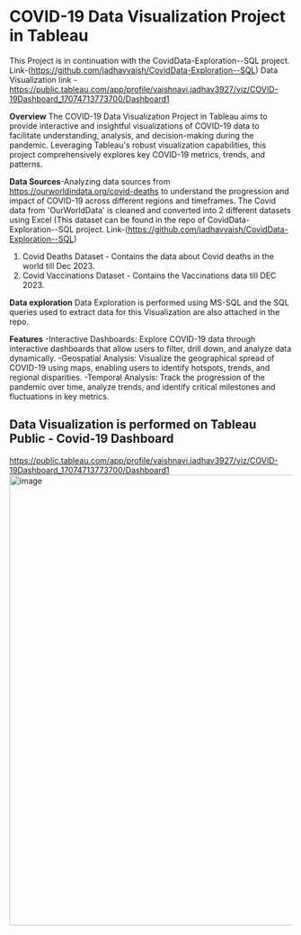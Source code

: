 # COVID-19 Data Visualization Project in Tableau
This Project is in continuation with the CovidData-Exploration--SQL project. Link-(https://github.com/jadhavvaish/CovidData-Exploration--SQL)
Data Visualization link -https://public.tableau.com/app/profile/vaishnavi.jadhav3927/viz/COVID-19Dashboard_17074713773700/Dashboard1

**Overview**
The COVID-19 Data Visualization Project in Tableau aims to provide interactive and insightful visualizations of COVID-19 data to facilitate understanding, analysis, and decision-making during the pandemic. Leveraging Tableau's robust visualization capabilities, this project comprehensively explores key COVID-19 metrics, trends, and patterns.

**Data Sources**-Analyzing data sources from https://ourworldindata.org/covid-deaths to understand the progression and impact of COVID-19 across different regions and timeframes.
The Covid data from 'OurWorldData' is cleaned and converted into 2 different datasets using Excel
(This dataset can be found in the repo of  CovidData-Exploration--SQL project. Link-(https://github.com/jadhavvaish/CovidData-Exploration--SQL)

1. Covid Deaths Dataset - Contains the data about Covid deaths in the world till Dec 2023.
2. Covid Vaccinations Dataset - Contains the Vaccinations data till DEC 2023.

**Data exploration** Data Exploration is performed using MS-SQL and the SQL queries used to extract data for this Visualization are also attached in the repo.

**Features**
-Interactive Dashboards: Explore COVID-19 data through interactive dashboards that allow users to filter, drill down, and analyze data dynamically.
-Geospatial Analysis: Visualize the geographical spread of COVID-19 using maps, enabling users to identify hotspots, trends, and regional disparities.
-Temporal Analysis: Track the progression of the pandemic over time, analyze trends, and identify critical milestones and fluctuations in key metrics.

Data Visualization is performed on Tableau Public - Covid-19 Dashboard 
----------------
https://public.tableau.com/app/profile/vaishnavi.jadhav3927/viz/COVID-19Dashboard_17074713773700/Dashboard1
<img width="801" alt="image" src="https://github.com/jadhavvaish/Covid-19-Data-Visualization/assets/81427041/d89fac8f-a6b4-4eb5-a4a6-a7e67de7372d">

